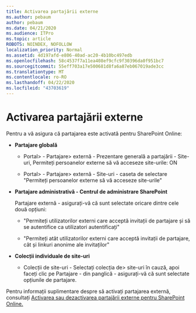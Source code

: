 ```yaml
---
title: Activarea partajării externe
ms.author: pebaum
author: pebaum
ms.date: 04/21/2020
ms.audience: ITPro
ms.topic: article
ROBOTS: NOINDEX, NOFOLLOW
localization_priority: Normal
ms.assetid: 4d197afd-e806-40ad-ac20-4b10bc497edb
ms.openlocfilehash: 58c4537f7a11ea408ef9cfc9f30396da0f951bc7
ms.sourcegitcommit: 55eff703a17e500681d8fa6a87eb067019ade3cc
ms.translationtype: MT
ms.contentlocale: ro-RO
ms.lasthandoff: 04/22/2020
ms.locfileid: "43703619"
---
```

# <a name="enable-external-sharing"></a>Activarea partajării externe

 Pentru a vă asigura că partajarea este activată pentru SharePoint Online:
  
- **Partajare globală**
    
  - Portal\> - Partajare\> externă - Prezentare generală a partajării - Site-uri, Permiteți persoanelor externe să vă acceseze site-urile: ON
    
  - Portal\> - Partajare\> externă - Site-uri - caseta de selectare "Permiteți persoanelor externe să vă acceseze site-urile"
    
- **Partajare administrativă - Centrul de administrare SharePoint**
    
    Partajare externă - asigurați-vă că sunt selectate oricare dintre cele două opțiuni:
    
  - "Permiteți utilizatorilor externi care acceptă invitații de partajare și să se autentifice ca utilizatori autentificați"
    
  - "Permiteți atât utilizatorilor externi care acceptă invitații de partajare, cât și linkuri anonime ale invitaților"
    
- **Colecții individuale de site-uri**
    
  - Colecții de site-uri - Selectați colecția de\> site-uri în cauză, apoi faceți clic pe Partajare - din panglică - asigurați-vă că sunt selectate opțiunile de partajare.
    
Pentru informații suplimentare despre să activați partajarea externă, consultați [Activarea sau dezactivarea partajării externe pentru SharePoint Online.](https://go.microsoft.com/fwlink/?linkid=2047681&amp;clcid=0x409)
  

